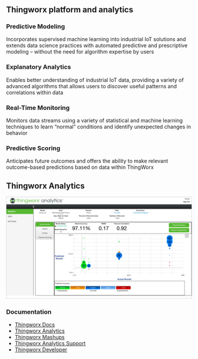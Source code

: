# 
## Thingworx platform and analytics

### Predictive Modeling
Incorporates supervised machine learning into industrial IoT solutions and extends data science practices with automated predictive and prescriptive modeling – without the need for algorithm expertise by users
### Explanatory Analytics
 Enables better understanding of industrial IoT data, providing a variety of advanced algorithms that allows users to discover useful patterns and correlations within data
 ### Real-Time Monitoring
 Monitors data streams using a variety of statistical and machine learning techniques to learn “normal” conditions and identify unexpected changes in behavior
 ### Predictive Scoring
 Anticipates future outcomes and offers the ability to make relevant outcome-based predictions based on data within ThingWorx

## Thingworx Analytics
![Analytics](thingworx_analytics.jpg)


### Documentation 
- [Thingworx Docs](https://www.ptc.com/en/support/help/thingworx_doc_resources#twx-platform)
- [Thingworx Analytics](https://www.ptc.com/en/resources/iiot/product-brief/thingworx-analytics)
- [Thingworx Mashups](https://www.ptc.com/en/resources/iiot/product-brief/thingworx-platform)
- [Thingworx Analytics Support](https://support.ptc.com/help/thingworx_hc/thingworx_analytics_52/index.html#page/thingworx_analytics_7%2Fthingworxanalytics-welcome.html%23)
- [Thingworx Developer](https://developer.thingworx.com/en)